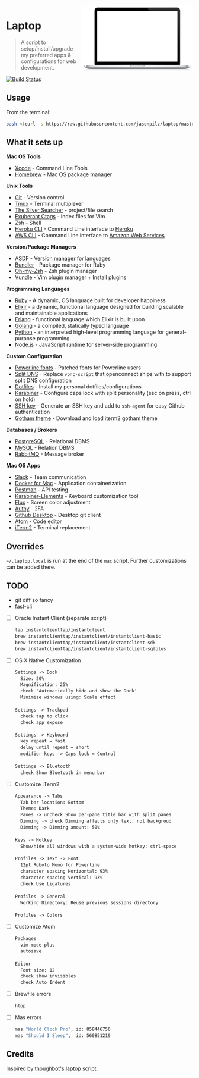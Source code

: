 <img src="osx_laptop.png" align="right" />

# Laptop

> A script to setup/install/upgrade my preferred apps & configurations for web
development.

[![Build Status](https://travis-ci.org/jasonpilz/laptop.svg)](https://travis-ci.org/jasonpilz/laptop)

## Usage

From the terminal:
```sh
bash <(curl -s https://raw.githubusercontent.com/jasonpilz/laptop/master/laptop)
```

## What it sets up

[Xcode]: https://developer.apple.com/xcode/features/
[Homebrew]: https://brew.sh/
[Git]: https://git-scm.com/
[Heroku]: https://www.heroku.com/
[Heroku CLI]: https://devcenter.heroku.com/articles/heroku-cli
[Amazon Web Services]: https://aws.amazon.com/
[AWS CLI]: https://aws.amazon.com/cli/
[Tmux]: https://github.com/tmux/tmux
[The Silver Searcher]: https://github.com/ggreer/the_silver_searcher
[Exuberant Ctags]: http://ctags.sourceforge.net/
[ASDF]: https://github.com/asdf-vm/asdf
[Zsh]: http://zsh.sourceforge.net/
[Vundle]: https://github.com/VundleVim/Vundle.vim
[Powerline fonts]: https://github.com/powerline/fonts
[Split DNS]: https://github.com/batmanppc/vpnc-scripts/blob/master/vpnc-script
[Dotfiles]: https://github.com/jasonpilz/dotfiles
[Bundler]: https://bundler.io/
[Oh-my-Zsh]: https://github.com/robbyrussell/oh-my-zsh
[PostgreSQL]: https://www.postgresql.org/
[MySQL]: https://www.mysql.com/
[RabbitMQ]: https://www.rabbitmq.com/
[Node.js]: https://nodejs.org/en/
[Ruby]: https://www.ruby-lang.org/en/
[Elixir]: https://elixir-lang.org/
[Erlang]: https://www.erlang.org/
[Python]: https://www.python.org/
[Golang]: https://golang.org/
[Slack]: https://slack.com/
[Docker for Mac]: https://www.docker.com/docker-mac
[Postman]: https://www.getpostman.com/
[Karabiner-Elements]: https://github.com/tekezo/Karabiner-Elements
[Karabiner]: https://pqrs.org/osx/karabiner/complex_modifications/
[Flux]: https://justgetflux.com/
[Authy]: https://authy.com/
[Github Desktop]: https://desktop.github.com/
[Atom]: https://atom.io/
[iTerm2]: https://www.iterm2.com/
[SSH key]: https://help.github.com/articles/generating-a-new-ssh-key-and-adding-it-to-the-ssh-agent/
[Gotham theme]: https://github.com/whatyouhide/gotham-contrib

**Mac OS Tools**
* [Xcode] - Command Line Tools
* [Homebrew] - Mac OS package manager

**Unix Tools**
* [Git] - Version control
* [Tmux] - Terminal multiplexer
* [The Silver Searcher] - project/file search
* [Exuberant Ctags] - Index files for Vim
* [Zsh] - Shell
* [Heroku CLI] - Command Line interface to [Heroku]
* [AWS CLI] - Command Line interface to [Amazon Web Services]

**Version/Package Managers**
* [ASDF] - Version manager for languages
* [Bundler] - Package manager for Ruby
* [Oh-my-Zsh] - Zsh plugin manager
* [Vundle] - Vim plugin manager + Install plugins

**Programming Languages**
* [Ruby] - A dynamic, OS language built for developer happiness
* [Elixir] - a dynamic, functional language designed for building
scalable and maintainable applications
* [Erlang] - functional language which Elixir is built upon
* [Golang] - a compiled, statically typed language
* [Python] - an interpreted high-level programming language for
general-purpose programming
* [Node.js] - JavaScript runtime for server-side programming

**Custom Configuration**
* [Powerline fonts] - Patched fonts for Powerline users
* [Split DNS] - Replace `vpnc-script` that openconnect ships with to support split DNS configuration
* [Dotfiles] - Install my personal dotfiles/configurations
* [Karabiner] - Configure caps lock with split personality (esc on press, ctrl on hold)
* [SSH key] - Generate an SSH key and add to `ssh-agent` for easy Github authentication
* [Gotham theme] - Download and load iterm2 gotham theme

**Databases / Brokers**
* [PostgreSQL] - Relational DBMS
* [MySQL] - Relation DBMS
* [RabbitMQ] - Message broker

**Mac OS Apps**
* [Slack] - Team communication
* [Docker for Mac] - Application containerization
* [Postman] - API testing
* [Karabiner-Elements] - Keyboard customization tool
* [Flux] - Screen color adjustment
* [Authy] - 2FA
* [Github Desktop] - Desktop git client
* [Atom] - Code editor
* [iTerm2] - Terminal replacement

## Overrides

`~/.laptop.local` is run at the end of the `mac` script.  Further customizations
can be added there.

## TODO

- git diff so fancy
- fast-cli


- [ ] Oracle Instant Client (separate script)
    ```sh
    tap instantclienttap/instantclient
    brew instantclienttap/instantclient/instantclient-basic
    brew instantclienttap/instantclient/instantclient-sdk
    brew instantclienttap/instantclient/instantclient-sqlplus
    ```

- [ ] OS X Native Customization
  ```txt
  Settings -> Dock
    Size: 20%
    Magnification: 25%
    check 'Automatically hide and show the Dock'
    Minimize windows using: Scale effect

  Settings -> Trackpad
    check tap to click
    check app expose

  Settings -> Keyboard
    key repeat = fast
    delay until repeat = short
    modifier keys -> Caps lock = Control

  Settings -> Bluetooth
    check Show Bluetooth in menu bar
  ```

- [ ] Customize iTerm2
  ```txt
  Appearance -> Tabs
    Tab bar location: Bottom
    Theme: Dark
    Panes -> uncheck Show per-pane title bar with split panes
    Dimming -> check Dimming affects only text, not backgroud
    Dimming -> Dimming amount: 50%

  Keys -> Hotkey
    Show/hide all windows with a system-wide hotkey: ctrl-space

  Profiles -> Text -> Font
    12pt Roboto Mono for Powerline
    character spacing Horizontal: 93%
    character spacing Vertical: 93%
    check Use Ligatures

  Profiles -> General
    Working Directory: Reuse previous sessions directory

  Profiles -> Colors
  ```

- [ ] Customize Atom
  ```sh
  Packages
    vim-mode-plus
    autosave

  Editor
    Font size: 12
    check show invisibles
    check Auto Indent
  ```

- [ ] Brewfile errors
  ```sh
  htop
  ```

- [ ] Mas errors
  ```sh
  mas "World Clock Pro", id: 858446756
  mas "Should I Sleep",  id: 560851219
  ```

## Credits

Inspired by [thoughbot's laptop](https://github.com/thoughtbot/laptop) script.
